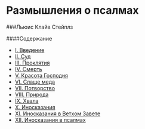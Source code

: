 # Размышления о псалмах

###Льюис Клайв Стейплз

####Содержание

*   [I. Введение](Introductory.md)
*   [II. Суд](Judgement-in-the-Psalms.md)
*   [III. Проклятия](The-cursings.md)
*   [IV. Смерть](Death-in-the-Psalms.md)
*   [V. Красота Господня](The-fair-beauty-of-the-Lord.md)
*   [VI. Слаще меда](Sweeter-then-Honey.md)
*   [VII. Потворство](Connivance.md)
*   [VIII. Природа](Nature.md)
*   [IX. Хвала](A-Word-about-Praising.md)
*   [X. Иносказания](Second-Meanings.md)
*   [XI. Иносказания в Ветхом Завете](Scripture.md)
*   [XII. Иносказания в псалмах](Second-Meanings-in-thePsalms.md)
